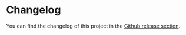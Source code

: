 # Changelog

You can find the changelog of this project in the [Github release section](https://github.com/khulnasoft/docsml/releases).

